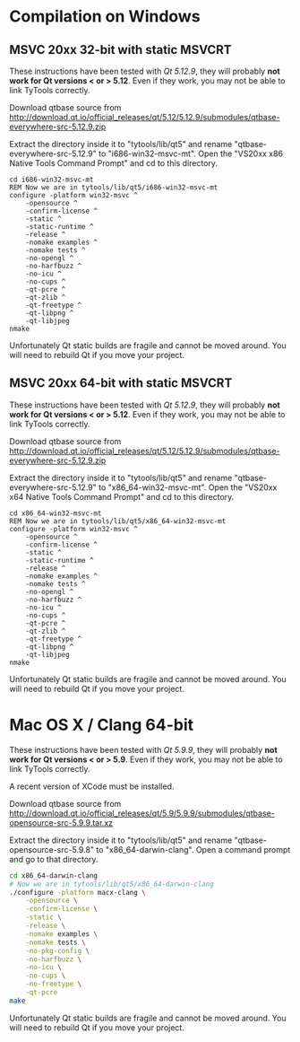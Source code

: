 # Compilation on Windows

## MSVC 20xx 32-bit with static MSVCRT

These instructions have been tested with *Qt 5.12.9*, they will probably **not work for
Qt versions < or > 5.12**. Even if they work, you may not be able to link TyTools correctly.

Download qtbase source from http://download.qt.io/official_releases/qt/5.12/5.12.9/submodules/qtbase-everywhere-src-5.12.9.zip

Extract the directory inside it to "tytools/lib/qt5" and rename "qtbase-everywhere-src-5.12.9" to
"i686-win32-msvc-mt". Open the "VS20xx x86 Native Tools Command Prompt" and cd to
this directory.

```batch
cd i686-win32-msvc-mt
REM Now we are in tytools/lib/qt5/i686-win32-msvc-mt
configure -platform win32-msvc ^
    -opensource ^
    -confirm-license ^
    -static ^
    -static-runtime ^
    -release ^
    -nomake examples ^
    -nomake tests ^
    -no-opengl ^
    -no-harfbuzz ^
    -no-icu ^
    -no-cups ^
    -qt-pcre ^
    -qt-zlib ^
    -qt-freetype ^
    -qt-libpng ^
    -qt-libjpeg
nmake
```

Unfortunately Qt static builds are fragile and cannot be moved around. You will need to rebuild Qt
if you move your project.

## MSVC 20xx 64-bit with static MSVCRT

These instructions have been tested with *Qt 5.12.9*, they will probably **not work for
Qt versions < or > 5.12**. Even if they work, you may not be able to link TyTools correctly.

Download qtbase source from http://download.qt.io/official_releases/qt/5.12/5.12.9/submodules/qtbase-everywhere-src-5.12.9.zip

Extract the directory inside it to "tytools/lib/qt5" and rename "qtbase-everywhere-src-5.12.9" to
"x86_64-win32-msvc-mt". Open the "VS20xx x64 Native Tools Command Prompt" and cd to
this directory.

```batch
cd x86_64-win32-msvc-mt
REM Now we are in tytools/lib/qt5/x86_64-win32-msvc-mt
configure -platform win32-msvc ^
    -opensource ^
    -confirm-license ^
    -static ^
    -static-runtime ^
    -release ^
    -nomake examples ^
    -nomake tests ^
    -no-opengl ^
    -no-harfbuzz ^
    -no-icu ^
    -no-cups ^
    -qt-pcre ^
    -qt-zlib ^
    -qt-freetype ^
    -qt-libpng ^
    -qt-libjpeg
nmake
```

Unfortunately Qt static builds are fragile and cannot be moved around. You will need to rebuild Qt
if you move your project.

# Mac OS X / Clang 64-bit

These instructions have been tested with *Qt 5.9.9*, they will probably **not work for
Qt versions < or > 5.9**. Even if they work, you may not be able to link TyTools correctly.

A recent version of XCode must be installed.

Download qtbase source from http://download.qt.io/official_releases/qt/5.9/5.9.9/submodules/qtbase-opensource-src-5.9.9.tar.xz

Extract the directory inside it to "tytools/lib/qt5" and rename "qtbase-opensource-src-5.9.8" to
"x86_64-darwin-clang". Open a command prompt and go to that directory.

```sh
cd x86_64-darwin-clang
# Now we are in tytools/lib/qt5/x86_64-darwin-clang
./configure -platform macx-clang \
    -opensource \
    -confirm-license \
    -static \
    -release \
    -nomake examples \
    -nomake tests \
    -no-pkg-config \
    -no-harfbuzz \
    -no-icu \
    -no-cups \
    -no-freetype \
    -qt-pcre
make
```

Unfortunately Qt static builds are fragile and cannot be moved around. You will need to rebuild Qt
if you move your project.
